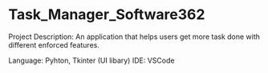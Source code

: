 # Task_Manager_Software362

Project Description: An application that helps users get more task done with different enforced features.

Language: Pyhton, Tkinter (UI libary)
IDE: VSCode
